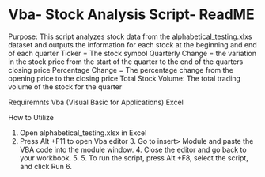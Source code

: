 # Vba- Stock Analysis Script- ReadME
Purpose: 
This script analyzes stock data from the alphabetical_testing.xlxs dataset and outputs the information for each stock at the beginning and end of each quarter
Ticker = The stock symbol 
Quarterly Change = the variation in the stock price from the start of the quarter to the end of the quarters closing price
Percentage Change = The percentage change from the opening price to the closing price 
Total Stock Volume: The total trading volume of the stock for the quarter 

Requiremnts 
Vba (Visual Basic for Applications) 
Excel 

How to Utilize
1. Open alphabetical_testing.xlsx in Excel
2. Press Alt +F11 to open Vba editor
   3.  Go to insert> Module and paste the VBA code into the module window.
   4.  Close the editor and go back to your workbook.
   5.  5. To run the script, press Alt +F8, select the script, and click Run
       6. 
